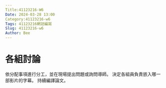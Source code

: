 ```yaml
---
Title:41123216-W6
Date: 2024-03-28 13:00
Category:41123216-w6
Tags: 41123216網誌編寫
Slug: 41123216-w6
Author: Bee
---
```




<!-- PELICAN_END_SUMMARY -->

# 各組討論
依分配事項進行分工，並在現場提出問題或詢問導師。
決定各組員負責嵌入哪一部影片的字幕。
持續編譯論文。